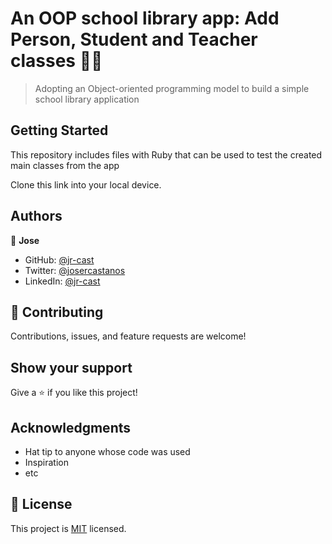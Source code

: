 # An OOP school library app: Add Person, Student and Teacher classes 🧑‍🏫

> Adopting an Object-oriented programming model to build a simple school library application

## Getting Started

This repository includes files with Ruby that can be used to test the created main classes from the app

Clone this link into your local device.

## Authors

👤 **Jose**

- GitHub: [@jr-cast](https://github.com/jr-cast)
- Twitter: [@josercastanos](https://twitter.com/josercastanos)
- LinkedIn: [@jr-cast](https://linkedin.com/in/jr-cast)

## 🤝 Contributing

Contributions, issues, and feature requests are welcome!


## Show your support

Give a ⭐️ if you like this project!

## Acknowledgments

- Hat tip to anyone whose code was used
- Inspiration
- etc

## 📝 License

This project is [MIT](./MIT.md) licensed.
